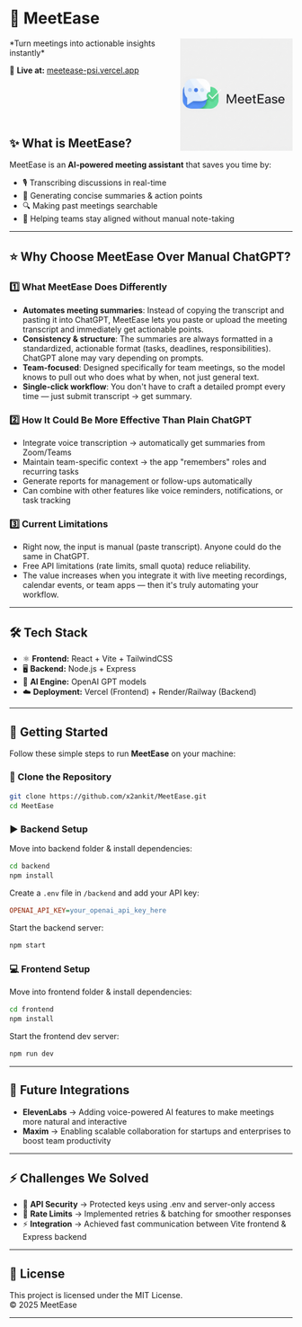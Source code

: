 # 🚀 MeetEase <a href="https://meetease-psi.vercel.app/" target="_blank">
  <img src="/assets/MeetEaseLogo.png" alt="MeetEase Logo" align="right" width="200" />
</a>
*Turn meetings into actionable insights instantly*  

🔗 **Live at:** [meetease-psi.vercel.app](https://meetease-psi.vercel.app)

<br><br>
---



## ✨ What is MeetEase?

MeetEase is an **AI-powered meeting assistant** that saves you time by:
- 🎙️ Transcribing discussions in real-time
- 📝 Generating concise summaries & action points
- 🔍 Making past meetings searchable
- 🤝 Helping teams stay aligned without manual note-taking

---

## ⭐ Why Choose MeetEase Over Manual ChatGPT?

### 1️⃣ What MeetEase Does Differently
- **Automates meeting summaries**: Instead of copying the transcript and pasting it into ChatGPT, MeetEase lets you paste or upload the meeting transcript and immediately get actionable points.
- **Consistency & structure**: The summaries are always formatted in a standardized, actionable format (tasks, deadlines, responsibilities). ChatGPT alone may vary depending on prompts.
- **Team-focused**: Designed specifically for team meetings, so the model knows to pull out who does what by when, not just general text.
- **Single-click workflow**: You don't have to craft a detailed prompt every time — just submit transcript → get summary.

### 2️⃣ How It Could Be More Effective Than Plain ChatGPT
- Integrate voice transcription → automatically get summaries from Zoom/Teams
- Maintain team-specific context → the app "remembers" roles and recurring tasks
- Generate reports for management or follow-ups automatically
- Can combine with other features like voice reminders, notifications, or task tracking

### 3️⃣ Current Limitations
- Right now, the input is manual (paste transcript). Anyone could do the same in ChatGPT.
- Free API limitations (rate limits, small quota) reduce reliability.
- The value increases when you integrate it with live meeting recordings, calendar events, or team apps — then it's truly automating your workflow.

---

## 🛠️ Tech Stack

- ⚛️ **Frontend:** React + Vite + TailwindCSS
- 🖥️ **Backend:** Node.js + Express
- 🤖 **AI Engine:** OpenAI GPT models
- ☁️ **Deployment:** Vercel (Frontend) + Render/Railway (Backend)

---

## 🚀 Getting Started

Follow these simple steps to run **MeetEase** on your machine:

### 🔧 Clone the Repository
```bash
git clone https://github.com/x2ankit/MeetEase.git
cd MeetEase
```

### ▶️ Backend Setup
Move into backend folder & install dependencies:
```bash
cd backend
npm install
```

Create a `.env` file in `/backend` and add your API key:
```ini
OPENAI_API_KEY=your_openai_api_key_here
```

Start the backend server:
```bash
npm start
```

### 💻 Frontend Setup
Move into frontend folder & install dependencies:
```bash
cd frontend
npm install
```

Start the frontend dev server:
```bash
npm run dev
```

---

## 🎤 Future Integrations

- **ElevenLabs** → Adding voice-powered AI features to make meetings more natural and interactive
- **Maxim** → Enabling scalable collaboration for startups and enterprises to boost team productivity

---

## ⚡ Challenges We Solved

- 🔑 **API Security** → Protected keys using .env and server-only access
- 🐞 **Rate Limits** → Implemented retries & batching for smoother responses
- ⚡ **Integration** → Achieved fast communication between Vite frontend & Express backend

---

## 📜 License

This project is licensed under the MIT License.  
© 2025 MeetEase

---

